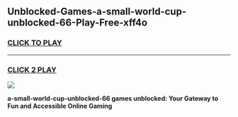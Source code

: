 
## Unblocked-Games-a-small-world-cup-unblocked-66-Play-Free-xff4o
<h3>
<a href="https://premium76.site?title=a-small-world-cup-unblocked-66&ref=18A1">CLICK TO PLAY</a></h3>
<hr>

<h3>
<a href="https://premium76.site?title=a-small-world-cup-unblocked-66&ref=18A1">CLICK 2 PLAY</a>
  
</h3>

<a href="https://premium76.site?title=a-small-world-cup-unblocked-66&ref=18A1"><img src="https://clearcache.store/games.png"></a>


**a-small-world-cup-unblocked-66 games unblocked: Your Gateway to Fun and Accessible Online Gaming**
